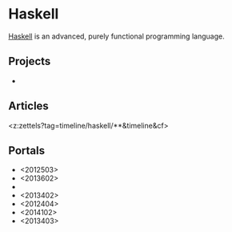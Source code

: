 # Haskell

[Haskell](https://www.haskell.org/) is an advanced, purely functional programming language. 

## Projects

* <b6df4059>

## Articles

<z:zettels?tag=timeline/haskell/**&timeline&cf>

## Portals

* <2012503>
* <2013602>
* <cd6eda70>
* <2013402>
* <2012404>
* <2014102>
* <2013403>
